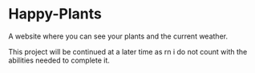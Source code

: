 # Happy-Plants

A website where you can see your plants and the current weather.

This project will be continued at a later time as rn i do not count with the abilities needed to complete it.
